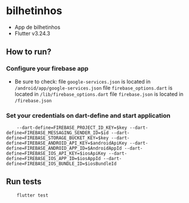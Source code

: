 # bilhetinhos

- App de bilhetinhos
- Flutter v3.24.3

## How to run?

### Configure your firebase app

- Be sure to check:
file `google-services.json` is located in `/android/app/google-services.json`
file `firebase_options.dart` is located in `/lib/firebase_options.dart`
file `firebase.json` is located in `/firebase.json`

### Set your credentials on dart-define and start application

``` shell
    --dart-define=FIREBASE_PROJECT_ID_KEY=$key --dart-define=FIREBASE_MESSAGING_SENDER_ID=$id --dart-define=FIREBASE_STORAGE_BUCKET_KEY=$key --dart-define=FIREBASE_ANDROID_API_KEY=$androidApiKey --dart-define=FIREBASE_ANDROID_APP_ID=$AndroidAppId --dart-define=FIREBASE_IOS_API_KEY=$iosApiKey --dart-define=FIREBASE_IOS_APP_ID=$iosAppId --dart-define=FIREBASE_IOS_BUNDLE_ID=$iosBundleId
```


## Run tests

``` shell
    flutter test
```